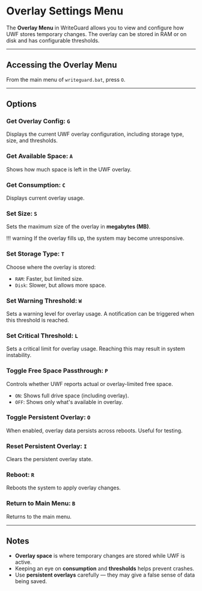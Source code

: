 # Overlay Settings Menu

The **Overlay Menu** in WriteGuard allows you to view and configure how UWF stores temporary changes. The overlay can be stored in RAM or on disk and has configurable thresholds.

---

## Accessing the Overlay Menu

From the main menu of `writeguard.bat`, press `O`.

---

## Options

### Get Overlay Config: `G`
Displays the current UWF overlay configuration, including storage type, size, and thresholds.

### Get Available Space: `A`
Shows how much space is left in the UWF overlay.

### Get Consumption: `C`
Displays current overlay usage.

### Set Size: `S`
Sets the maximum size of the overlay in **megabytes (MB)**.

!!! warning
    If the overlay fills up, the system may become unresponsive.

### Set Storage Type: `T`
Choose where the overlay is stored:
- `RAM`: Faster, but limited size.
- `Disk`: Slower, but allows more space.

### Set Warning Threshold: `W`
Sets a warning level for overlay usage. A notification can be triggered when this threshold is reached.

### Set Critical Threshold: `L`
Sets a critical limit for overlay usage. Reaching this may result in system instability.

### Toggle Free Space Passthrough: `P`
Controls whether UWF reports actual or overlay-limited free space.

- `ON`: Shows full drive space (including overlay).
- `OFF`: Shows only what's available in overlay.

### Toggle Persistent Overlay: `O`
When enabled, overlay data persists across reboots. Useful for testing.

### Reset Persistent Overlay: `I`
Clears the persistent overlay state.

### Reboot: `R`
Reboots the system to apply overlay changes.

### Return to Main Menu: `B`
Returns to the main menu.

---

## Notes

- **Overlay space** is where temporary changes are stored while UWF is active.
- Keeping an eye on **consumption** and **thresholds** helps prevent crashes.
- Use **persistent overlays** carefully — they may give a false sense of data being saved.
